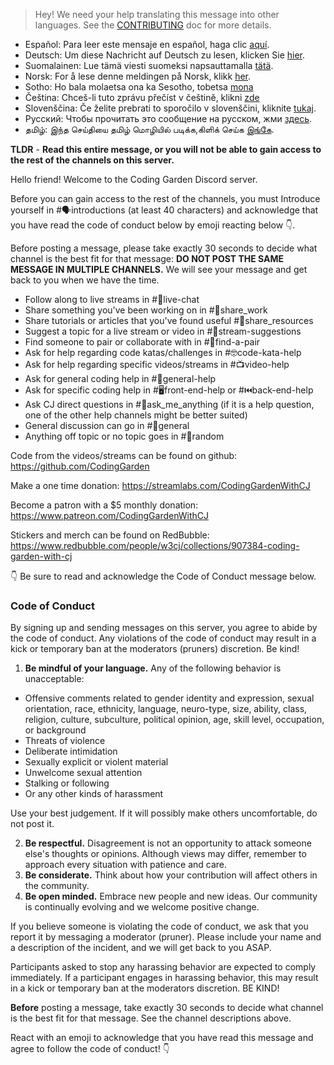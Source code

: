 >Hey! We need your help translating this message into other languages. See the [CONTRIBUTING](./CONTRIBUTING.md) doc for more details.

* Español: Para leer este mensaje en español, haga clic [aquí](./README_SPANISH.md).
* Deutsch: Um diese Nachricht auf Deutsch zu lesen, klicken Sie [hier](./README_GERMAN.md).
* Suomalainen: Lue tämä viesti suomeksi napsauttamalla [tätä](./README_FINNISH.md).
* Norsk: For å lese denne meldingen på Norsk, klikk [her](./README_NORWEGIAN.md).
* Sotho: Ho bala molaetsa ona ka Sesotho, tobetsa [mona](./README_SESOTHO.md)
* Čeština: Chceš-li tuto zprávu přečíst v češtině, klikni [zde](./README_CZECH.md)
* Slovenščina: Če želite prebrati to sporočilo v slovenščini, kliknite [tukaj](./README_SLOVENIAN.md).
* Русский: Чтобы прочитать это сообщение на русском, жми [здесь](./README_RUSSIAN.md).
* தமிழ்: இந்த செய்தியை தமிழ் மொழியில் படிக்க,கிளிக் செய்க [இங்கே](./README_TAMIL.md).

**TLDR** - **Read this entire message, or you will not be able to gain access to the rest of the channels on this server.**

Hello friend! Welcome to the Coding Garden Discord server.

Before you can gain access to the rest of the channels, you must Introduce yourself in #🗣introductions (at least 40 characters) and acknowledge that you have read the code of conduct below by emoji reacting below 👇.

Before posting a message, please take exactly 30 seconds to decide what channel is the best fit for that message:
**DO NOT POST THE SAME MESSAGE IN MULTIPLE CHANNELS.** We will see your message and get back to you when we have the time.

* Follow along to live streams in #🔴live-chat 
* Share something you've been working on in #🎨share_work 
* Share tutorials or articles that you've found useful #📖share_resources 
* Suggest a topic for a live stream or video in #💭stream-suggestions 
* Find someone to pair or collaborate with in #👫find-a-pair 
* Ask for help regarding code katas/challenges in #🤓code-kata-help 
* Ask for help regarding specific videos/streams in #📺video-help 
* Ask for general coding help in #🌈general-help 
* Ask for specific coding help in #🖥front-end-help or #⏮back-end-help 
* Ask CJ direct questions in #🤔ask_me_anything (if it is a help question, one of the other help channels might be better suited)
* General discussion can go in #💬general  
* Anything off topic or no topic goes in #🎲random 

Code from the videos/streams can be found on github: <https://github.com/CodingGarden>

Make a one time donation: <https://streamlabs.com/CodingGardenWithCJ>

Become a patron with a $5 monthly donation: <https://www.patreon.com/CodingGardenWithCJ>

Stickers and merch can be found on RedBubble: <https://www.redbubble.com/people/w3cj/collections/907384-coding-garden-with-cj>

👇 Be sure to read and acknowledge the Code of Conduct message below.

### **Code of Conduct**

By signing up and sending messages on this server, you agree to abide by the code of conduct. Any violations of the code of conduct may result in a kick or temporary ban at the moderators (pruners) discretion. Be kind!

1. **Be mindful of your language.** Any of the following behavior is unacceptable: 
  * Offensive comments related to gender identity and expression, sexual orientation, race, ethnicity, language, neuro-type, size, ability, class, religion, culture, subculture, political opinion, age, skill level, occupation, or background
  * Threats of violence
  * Deliberate intimidation
  * Sexually explicit or violent material
  * Unwelcome sexual attention
  * Stalking or following
  * Or any other kinds of harassment

  Use your best judgement. If it will possibly make others uncomfortable, do not post it.

2. **Be respectful.** Disagreement is not an opportunity to attack someone else's thoughts or opinions. Although views may differ, remember to approach every situation with patience and care. 
3. **Be considerate.** Think about how your contribution will affect others in the community. 
4. **Be open minded.** Embrace new people and new ideas. Our community is continually evolving and we welcome positive change.

If you believe someone is violating the code of conduct, we ask that you report it by messaging a moderator (pruner). Please include your name and a description of the incident, and we will get back to you ASAP.

Participants asked to stop any harassing behavior are expected to comply immediately. If a participant engages in harassing behavior, this may result in a kick or temporary ban at the moderators discretion. BE KIND!

**Before** posting a message, take exactly 30 seconds to decide what channel is the best fit for that message. See the channel descriptions above.

React with an emoji to acknowledge that you have read this message and agree to follow the code of conduct! 👇
